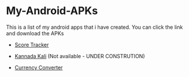 # My-Android-APKs
This is a list of my android apps that i have created. You can click the link and download the APKs

   - [Score Tracker](https://github.com/infiniteoverflow/Score-Tracker/blob/master/app/app-debug.apk?raw=true)

   - [Kannada Kali](https://github.com/infiniteoverflow/Kannada-Kali/blob/master/Kannada%20%E0%B2%95%E0%B2%B2%E0%B2%BF.apk?raw=true) (Not available - UNDER CONSTRUTION)
   
   - [Currency Converter](https://github.com/infiniteoverflow/Currency-Converter/blob/master/Currency%20Converter.apk?raw=true)
